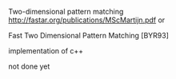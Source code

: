 Two-dimensional pattern matching  http://fastar.org/publications/MScMartijn.pdf   or

Fast Two Dimensional Pattern Matching [BYR93]

implementation of c++

not done yet
